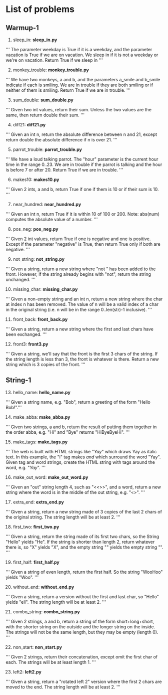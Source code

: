 # List of problems # 

## Warmup-1

1. sleep_in: **sleep_in.py**

''' The parameter weekday is True if it is a weekday, and the parameter vacation is True if we are on vacation. We sleep in if it is not a weekday or we're on vacation. Return True if we sleep in '''


2. monkey_trouble: **monkey_trouble.py**

''' We have two monkeys, a and b, and the parameters a_smile and b_smile indicate if each is smiling. We are in trouble if they are both smiling or if neither of them is smiling. Return True if we are in trouble. '''


3. sum_double: **sum_double.py**

''' Given two int values, return their sum. Unless the two values are the same, then return double their sum. '''


4. diff21: **diff21.py**

''' Given an int n, return the absolute difference between n and 21, except return double the absolute difference if n is over 21. '''


5. parrot_trouble: **parrot_trouble.py**

''' We have a loud talking parrot. The "hour" parameter is the current hour time in the range 0..23. We are in trouble if the parrot is talking and the hour is before 7 or after 20. Return True if we are in trouble. '''


6. makes10: **makes10.py**

''' 
Given 2 ints, a and b, return True if one if them is 10 or if their sum is 10. '''


7. near_hundred: **near_hundred.py**

''' 
Given an int n, return True if it is within 10 of 100 or 200. Note: abs(num) computes the absolute value of a number. '''


8. pos_neg: **pos_neg.py**

''' 
Given 2 int values, return True if one is negative and one is positive. Except if the parameter "negative" is True, then return True only if both are negative. '''


9. not_string: **not_string.py**

'''
Given a string, return a new string where "not " has been added to the front. However, if the string already begins with "not", return the string unchanged. '''


10. missing_char: **missing_char.py**

''' Given a non-empty string and an int n, return a new string where the char at index n has been removed. The value of n will be a valid index of a char in the original string (i.e. n will be in the range 0..len(str)-1 inclusive). '''


11. front_back: __front_back.py__

''' Given a string, return a new string where the first and last chars have been exchanged. '''


12. front3: __front3.py__

''' Given a string, we'll say that the front is the first 3 chars of the string. If the string length is less than 3, the front is whatever is there. Return a new string which is 3 copies of the front. '''


## String-1

13. hello_name: __hello_name.py__

''' Given a string name, e.g. "Bob", return a greeting of the form "Hello Bob!".'''


14. make_abba: __make_abba.py__

''' Given two strings, a and b, return the result of putting them together in the order abba, e.g. "Hi" and "Bye" returns "HiByeByeHi". '''


15. make_tags: __make_tags.py__

''' The web is built with HTML strings like "<i>Yay</i>" which draws Yay as italic text. In this example, the "i" tag makes <i> and </i> which surround the word "Yay". Given tag and word strings, create the HTML string with tags around the word, e.g. "<i>Yay</i>". '''


16. make_out_word: __make_out_word.py__

''' Given an "out" string length 4, such as "<<>>", and a word, return a new string where the word is in the middle of the out string, e.g. "<<word>>". '''


17. extra_end: __extra_end.py__

''' Given a string, return a new string made of 3 copies of the last 2 chars of the original string. The string length will be at least 2. '''


18. first_two: __first_two.py__

''' Given a string, return the string made of its first two chars, so the String "Hello" yields "He". If the string is shorter than length 2, return whatever there is, so "X" yields "X", and the empty string "" yields the empty string "". '''


19. first_half: __first_half.py__

''' Given a string of even length, return the first half. So the string "WooHoo" yields "Woo". '''


20. without_end: __without_end.py__

''' Given a string, return a version without the first and last char, so "Hello" yields "ell". The string length will be at least 2. '''


21. combo_string: __combo_string.py__

''' Given 2 strings, a and b, return a string of the form short+long+short, with the shorter string on the outside and the longer string on the inside. The strings will not be the same length, but they may be empty (length 0). '''


22. non_start: __non_start.py__

''' Given 2 strings, return their concatenation, except omit the first char of each. The strings will be at least length 1. '''


23. left2: __left2.py__

''' Given a string, return a "rotated left 2" version where the first 2 chars are moved to the end. The string length will be at least 2. '''

